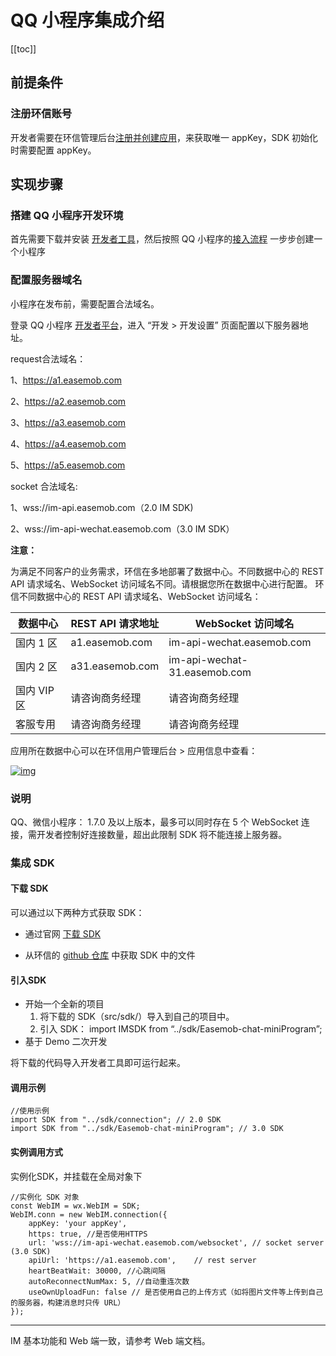# QQ 小程序集成介绍

[[toc]]

## 前提条件

### 注册环信账号

开发者需要在环信管理后台[注册并创建应用](https://docs-im.easemob.com/im/quickstart/guide/experience#注册并创建应用)，来获取唯一 appKey，SDK 初始化时需要配置 appKey。

## 实现步骤

### 搭建 QQ 小程序开发环境

首先需要下载并安装 [开发者工具](https://q.qq.com/wiki/tools/devtool/)，然后按照 QQ 小程序的[接入流程](https://q.qq.com/wiki/#_2-注册开发者平台) 一步步创建一个小程序

### 配置服务器域名

小程序在发布前，需要配置合法域名。

登录 QQ 小程序 [开发者平台](https://q.qq.com/)，进入 “开发 > 开发设置” 页面配置以下服务器地址。

request合法域名：

1、https://a1.easemob.com

2、https://a2.easemob.com

3、https://a3.easemob.com

4、https://a4.easemob.com

5、https://a5.easemob.com

socket 合法域名:

1、wss://im-api.easemob.com（2.0 IM SDK)

2、wss://im-api-wechat.easemob.com（3.0 IM SDK）

**注意：**

为满足不同客户的业务需求，环信在多地部署了数据中心。不同数据中心的 REST API 请求域名、WebSocket 访问域名不同。请根据您所在数据中心进行配置。
环信不同数据中心的 REST API 请求域名、WebSocket 访问域名：

| 数据中心  | REST API 请求地址 | WebSocket 访问域名            |
| --------- | ---------------- | ---------------------------- |
| 国内 1 区   | a1.easemob.com   | im-api-wechat.easemob.com    |
| 国内 2 区   | a31.easemob.com  | im-api-wechat-31.easemob.com |
| 国内 VIP 区 | 请咨询商务经理   | 请咨询商务经理               |
| 客服专用  | 请咨询商务经理   | 请咨询商务经理               |

应用所在数据中心可以在环信用户管理后台 > 应用信息中查看：

[![img](https://docs-im.easemob.com/_media/im/server/ready/console%E6%9F%A5%E7%9C%8B%E5%8F%AF%E7%94%A8%E5%8C%BA.jpg?w=800&tok=79849f)](https://docs-im.easemob.com/_detail/im/server/ready/console查看可用区.jpg?id=im%3Aapplet%3Aqq)

### 说明

QQ、微信小程序： 1.7.0 及以上版本，最多可以同时存在 5 个 WebSocket 连接，需开发者控制好连接数量，超出此限制 SDK 将不能连接上服务器。

### 集成 SDK

#### 下载 SDK

可以通过以下两种方式获取 SDK：

- 通过官网 [下载 SDK](http://www.easemob.com/download/im)

- 从环信的 [github 仓库](https://github.com/easemob/webim-weixin-xcx/tree/master/src/sdk) 中获取 SDK 中的文件

#### 引入SDK

- 开始一个全新的项目
  1. 将下载的 SDK（src/sdk/）导入到自己的项目中。
  2. 引入 SDK： import IMSDK from “../sdk/Easemob-chat-miniProgram”;
- 基于 Demo 二次开发

将下载的代码导入开发者工具即可运行起来。

#### 调用示例

```
//使用示例
import SDK from "../sdk/connection"; // 2.0 SDK
import SDK from "../sdk/Easemob-chat-miniProgram"; // 3.0 SDK
```

#### 实例调用方式

实例化SDK，并挂载在全局对象下

```
//实例化 SDK 对象
const WebIM = wx.WebIM = SDK;
WebIM.conn = new WebIM.connection({
    appKey: 'your appKey',
    https: true, //是否使用HTTPS 
    url: 'wss://im-api-wechat.easemob.com/websocket', // socket server (3.0 SDK)
    apiUrl: 'https://a1.easemob.com',    // rest server
    heartBeatWait: 30000, //心跳间隔
    autoReconnectNumMax: 5, //自动重连次数
    useOwnUploadFun: false // 是否使用自己的上传方式（如将图片文件等上传到自己的服务器，构建消息时只传 URL）
});
```

------

IM 基本功能和 Web 端一致，请参考 Web 端文档。
